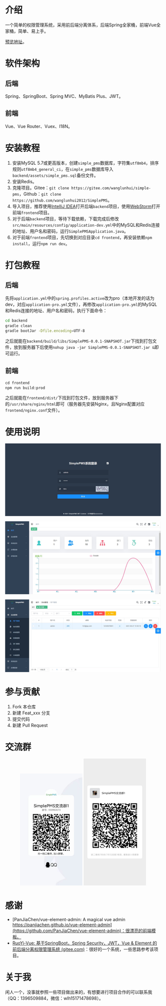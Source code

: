# 介绍
一个简单的权限管理系统，采用前后端分离体系，后端Spring全家桶，前端Vue全家桶，简单、易上手。

[预览地址](http://47.108.216.225/)。

# 软件架构
## 后端

Spring、SpringBoot、Spring MVC、MyBatis Plus、JWT。

## 前端

Vue、Vue Router、Vuex、I18N。


# 安装教程

1.  安装MySQL 5.7或更高版本，创建`simple_pms`数据库，字符集`utf8mb4`，排序规则`utf8mb4_general_ci`，在`simple_pms`数据库导入`backend/assets/simple_pms.sql`备份文件。
2.  安装Redis。
3.  克隆项目。Gitee：`git clone https://gitee.com/wanglunhui/simple-pms`，Github：`git clone https://github.com/wanglunhui2012/SimplePMS`。
4.  导入项目，推荐使用[IntelliJ IDEA](https://www.jetbrains.com/idea/)打开后端`backend`项目，使用[WebStorm](https://www.jetbrains.com/webstorm/)打开前端`frontend`项目。
5.  对于后端`backend`项目，等待下载依赖，下载完成后修改`src/main/resources/config/application-dev.yml`中的MySQL和Redis连接的地址、用户名和密码，运行`SimplePMSApplication.java`。
6.  对于前端`frontend`项目，先切换到对应目录`cd frontend`，再安装依赖`npm install`，运行`npm run dev`。

# 打包教程

## 后端

先将`application.yml`中的`spring.profiles.active`改为pro（本地开发的话为dev，对应`application-pro.yml`文件），再修改`application-pro.yml`的MySQL和Redis连接的地址、用户名和密码，执行下面命令：

```bash
cd backend
gradle clean
gradle bootJar -Dfile.encoding=UTF-8
```

之后就能在`backend/build/libs/SimplePMS-0.0.1-SNAPSHOT.jar`下找到打包文件，放到服务器下后使用`nohup java -jar SimplePMS-0.0.1-SNAPSHOT.jar &`即可运行。

## 前端

```
cd frontend
npm run build:prod
```

之后就能在`frontend/dist/`下找到打包文件，放到服务器下的`/usr/share/nginx/html`即可（服务器先安装Nginx，且Nginx配置对应`frontend/nginx.conf`文件）。

# 使用说明

![](./backend/assets/登录.jpg)

![](./backend/assets/主页.jpg)

![](./backend/assets/用户管理.jpg)



# 参与贡献

1.  Fork 本仓库
2.  新建 Feat_xxx 分支
3.  提交代码
4.  新建 Pull Request

# 交流群

<center class = "half">
	<img src = "./backend/assets/QQ1.jpg"  width = "40%" align = left/>
	<img src = "./backend/assets/微信1.png"  width = "40%" align = left/>
</center>

# 感谢

- [PanJiaChen/vue-element-admin: A magical vue admin https://panjiachen.github.io/vue-element-admin](https://github.com/PanJiaChen/vue-element-admin)：很漂亮的前端模板。
- [RuoYi-Vue: 基于SpringBoot，Spring Security，JWT，Vue & Element 的前后端分离权限管理系统 (gitee.com)](https://gitee.com/y_project/RuoYi-Vue)：很好的一个系统，一些思路参考该项目。

# 关于我

闲人一个，没事就参照一些项目做出来的，有想要进行项目合作的可以联系我（QQ：1396509884，微信：wlh15171478698）。

